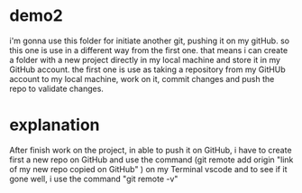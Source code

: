 # demo2
i'm gonna use this folder for initiate another git, pushing it on my gitHub. so this one is use in a different way from the first one. that means i can create a folder with a new project directly in my local machine and store it in my GitHub account.
the first one is use as taking a repository from my GitHUb account to my local machine, work on it, commit changes and push the repo to validate changes.

# explanation
   After finish work on the project, in able to push it on GitHub, i have to create first a new repo on GitHub and use the command (git remote add origin "link of my new repo copied on GitHub" ) on my Terminal vscode and to see if it gone well, i use the command "git remote -v" 